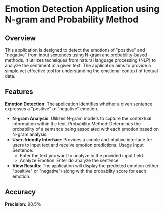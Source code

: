 # Emotion Detection Application using N-gram and Probability Method 
## Overview 
This application is designed to detect the emotions of "positive" and "negative" from input sentences using N-gram and probability-based methods. It utilizes techniques from natural language processing (NLP) to analyze the sentiment of a given text. The application aims to provide a simple yet effective tool for understanding the emotional context of textual data.

## Features 
**Emotion Detection**: The application identifies whether a given sentence expresses a "positive" or "negative" emotion. 
- **N-gram Analysis**: Utilizes N-gram models to capture the contextual information within the text. Probability Method: Determines the probability of a sentence being associated with each emotion based on N-gram analysis. 
- **User-friendly Interface**: Provides a simple and intuitive interface for users to input text and receive emotion predictions. Usage Input Sentence: 
    - Enter the text you want to analyze in the provided input field. 
    - Analyze Emotion: Enter do analyze the sentence
- **View Results**: The application will display the predicted emotion (either "positive" or "negative") along with the probability score for each emotion.
## Accuracy
**Precision:** 90.5%
